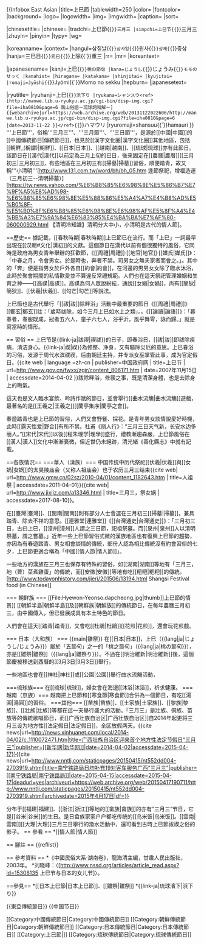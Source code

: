 {{Infobox East Asian
|title=上巳節
|tablewidth=250
|color=
|fontcolor=
|background=
|logo=
|logowidth=
|img=
|imgwidth=
|caption=
|sort=
<!-- 中文 -->
|chinesetitle=
|chinese=
|tradchi=上巳節{{`}}三月三
|simpchi=上巳节{{`}}三月三
|zhuyin=
|pinyin=
|typy=
|wg=
<!-- 韓文 -->
|koreanname=
|context=
|hangul=삼짇날{{`}}삼사일{{`}}원사{{`}}상제{{`}}중삼
|hanja=三巳日{{`}}元巳{{`}}上除{{`}}重三
|rr=
|mr=
|koreantext=
<!-- 日文 -->
|japanesename=
|kanji=上巳{{`}}桃の節句
|kana=じょうし{{`}}じょうみ{{`}}モモのせっく
|kanahist=
|hiragana=
|katakana=
|shinjitai=
|kyujitai=
|romaji=Jyōshi{{`}}Jyōmi{{`}}Momo no sekku
|hepburn=
|japanesetext=
<!-- 琉球語 -->
|ryutitle=
|ryuhanji=上巳{{`}}浜下り
|ryukana=シャンスウ<ref>[http://manwe.lib.u-ryukyu.ac.jp/cgi-bin/disp-img.cgi?file=iha0810&page=6 南山俗語－琉球詞和解－] {{webarchive|url=https://web.archive.org/web/20131122022606/http://manwe.lib.u-ryukyu.ac.jp/cgi-bin/disp-img.cgi?file=iha0810&page=6 |date=2013-11-22 }}</ref>{{`}}ハマウリ
|ryuromaji=shansuu{{`}}hamauri
}}
'''上巳節'''，俗稱'''三月三'''、'''三月節'''、'''三日節'''，是源於[[中國|中國]]的[[中國傳統節日|傳統節日]]，也見於[[漢字文化圈|漢字文化圈]]其他地區，包括[[朝鮮_(稱謂)|朝鮮]]、[[日本|日本]]、[[越南|越南]]、[[琉球|琉球]]亦有此節日。該節日在[[漢代|漢代]]以前定為三月上旬的巳日，後來固定在[[農曆|農曆]][[三月初三|三月初三]]，有些地區在三月初三有[[掃墓|掃墓]]習俗，順便踏青，故又稱'''小清明'''<ref>[http://www.131.com.tw/word/bh/bh_05.htm  逢節祭祀，增福造運（三月初三--清明掃墓）]</ref><ref>[https://tw.news.yahoo.com/%E6%B8%85%E6%98%8E%E5%86%B7%E7%9F%A5%E8%AD%98-%E6%B8%85%E6%98%8E%E5%88%86%E5%A4%A7%E4%B8%AD%E5%B0%8F-%E5%B0%8F%E6%B8%85%E6%98%8E%E6%98%AF%E5%8F%A4%E4%BB%A3%E7%9A%84%E6%83%85%E4%BA%BA%E7%AF%80-060000929.html 【清明冷知識】清明分大中小，小清明是古代的情人節]</ref>。

==歷史==
據記載，[[春秋時期|春秋時期]]上巳節已在流行。而「上巳」一詞最早出現在[[汉朝#文化|漢初]]的文獻。這個節日在漢代以前有個很獨特的風俗，它同時是政府為男女青年舉辦的狂歡節，《[[周禮|周禮]]·[[地官|地官]]·[[媒氏|媒氏]]》：「中春之月，令會男女。於是時也，奔者不禁。司男女之無夫家者而會之。」。其中的「奔」便是指男女於戶外各自[[約會|約會]]，在河邊的男男女女除了臨水沐浴，此時於聚會期間的私情歡愛並不算違反常禮規範。人們也在這天祭祀管理婚姻和生育之神——[[高禖|高禖]]。高禖為何人眾說紛紜，通說[[女媧|女媧]]，尚有[[簡狄|簡狄]]、[[伏羲|伏羲]]、[[勾芒|勾芒]]等說法。

上巳節也是古代舉行「[[祓|祓]]除畔浴」活動中最重要的節日<ref>《[[周禮|周禮]]》[[鄭玄|鄭玄]]註：「歲時祓除，如今三月上巳如水上之類」。</ref>。《[[論語|論語]]》：「暮春者，春服既成，冠者五六人，童子六七人，浴乎沂，風乎舞雩，詠而歸。」就是寫當時的情形。

== 習俗 ==
上巳节是{{link-ja|祓禊|禊祓}}的日子，即春浴日，[[祓|祓]]即祓除疾病，清洁身心。{{link-ja|禊|禊}}為修整、净身，又有驅除災厄的意思。上巳春浴的习俗，发源于周代水滨祓禊，后由朝廷主持，并专派女巫掌管此事，成为官定假日。<ref name=ssf>{{cite web | language =zh-cn | publisher=中国政府网 | title=上巳节 | url=http://www.gov.cn/fwxx/zgjr/content_806171.htm | date=2007年11月15日 | accessdate=2014-04-02 }}</ref>祓除畔浴，修禊之事，既是清潔身體，也是去除身上的晦氣。

這天也是文人臨水宴飲、吟詩作賦的節日，並會舉行[[曲水流觴|曲水流觴]]遊戲，最著名的是[[王羲之|王羲之]][[蘭亭集序|蘭亭之會]]。

春遊踏青也是上巳節的習俗，人們又會野餐、採花。是青年男女談情說愛好時機，此時[[露天性爱|野合]]有所不禁。杜甫《丽人行》：“三月三日天气新，长安水边多丽人。”[[宋代|宋代]]以後[[程朱理学|理學]]盛行，禮教漸趨森嚴，上巳節風俗在[[漢人|漢人]]文化中漸漸衰微，但近世仍未絕跡，清光緒《善化縣志》中就有記載。

==各族情況==
===華人（漢族）===
中国传统中历代祭祀[[伏羲|伏羲]]與[[女娲|女娲]]的太昊陵庙会（又称人祖庙会）也于农历三月三结束<ref name=rzr>{{cite web| url=http://www.gmw.cn/02sz/2010-04/01/content_1182643.htm | title=人祖祭 | accessdate=2011-04-01}}</ref><ref name=rzr0>{{cite web| url=http://www.jixijz.com/a13346.html | title=三月三，祭女娲 | accessdate=2017-08-10}}</ref>。

在[[臺灣|臺灣]]、[[閩南|閩南]]則有部分人士會選在三月初三[[掃墓|掃墓]]，兼具踏青、除去不祥的意思。[[連雅堂|連雅堂]]《[[台灣通史|台灣通史]]》：「三月初三日，古曰上巳，[[漳州|漳州]]人謂之三日節，祀祖祭墓。而[[泉州|泉州]]人以清明祭墓，謂之嘗墓。」近年一些上巳節習俗式微的漢族地區也有復興上巳節的趨勢，亦因為有春遊踏青、男女相會談情的傳統，部份人認為相比傳統沒有約會習俗的七夕，上巳節更適合稱為「中國[[情人節|情人節]]」。

一些地方的漢族在三月三也保存有特殊的習俗，如[[湖南|湖南]]等地有「三月三，地（薺）菜煮雞蛋」的傳統，而[[安徽|安徽]]等地有吃[[粑粑|粑粑]]的傳統。<ref>[http://www.todayonhistory.com/jieri/201506/13194.html Shangsi Festival food (in Chinese)]</ref>

=== 朝鲜族 ===
[[File:Hyewon-Yeonso.dapcheong.jpg|thumb]]上巳節的情景]]
[[朝鮮半島|朝鮮半島]]及[[朝鮮族|朝鮮族]]的傳統節日，在每年農曆三月初三，由中國傳入，但已發展成具有本土特色的節日。

人們會在這天[[踏青|踏青]]，又會吃[[杜鵑|杜鵑]][[花煎|花煎]]，還會玩花煎戲。

=== 日本（大和族） ===
{{main|雛祭}}
在[[日本|日本]]，上巳（{{lang|ja|じょうし/じょうみ}}）屬於「五節句」之一的「桃之節句」（{{lang|ja|桃の節句}}），亦是[[雛祭|雛祭]]（{{lang|ja|雛祭り}}）。不過在[[明治維新|明治維新]]後，這個節慶被移送到西曆的[[3月3日|3月3日]]舉行。

一些地區也會在[[神社|神社]]或[[公園|公園]]舉行曲水流觴活動，

===琉球族===
在[[琉球|琉球]]，婦女會在海邊[[沐浴|沐浴]]，祈求健康。
===越南（京族）===
越南把上巳節和[[寒食節|寒食節]]合併為一個節日，有吃[[湯圓|湯圓]]的習俗。
===其他===
[[苗族|苗族]]、[[土家族|土家族]]、[[黎族|黎族]]、[[壯族|壯族]]等都在這一天舉行盛大的活動。「三月三」是壯族、侗族、苗族等的傳統歌唱節日，而[[广西壮族自治区|广西壮族自治区]]自2014年起更将三月三设为地方性[[法定假日|法定假日]]，全区放假两天。<ref>{{cite news|url=http://news.xinhuanet.com/local/2014-04/02/c_1110072471.htm|title=广西壮族自治区迎来首个地方性法定节假日“三月三”|publisher=[[新华网|新华网]]|date=2014-04-02|accessdate=2015-04-17}}</ref><ref>{{cite news|url=http://www.nntlj.com/staticpages/20150415/nt552dd004-2703919.shtml|title=南宁铁路局日均补充19对客车服务广西“三月三”|publisher=[[南宁铁路局|南宁铁路局]]|date=2015-04-15|accessdate=2015-04-17|deadurl=yes|archiveurl=https://web.archive.org/web/20150417190711/http://www.nntlj.com/staticpages/20150415/nt552dd004-2703919.shtml|archivedate=2015年4月17日|df=}}</ref>

分布于[[福建|福建]]、[[浙江|浙江]]等地的[[畲族|畲族]]的亦有“三月三”节日，它是[[谷米|谷米]]的生日。是日畲族家家户户都吃传统的[[乌米饭|乌米饭]]。[[雲南|雲南]][[大理|大理]]三月三日舉行的潑水活動中，還可看到古時上巳節祓禊之俗的影子。
== 參看 ==
*[[情人節|情人節]]

== 腳註 ==
{{reflist}}

== 參考資料 ==
*《中國民俗大系·湖南卷》，龍海清主編，甘肅人民出版社，2003年。
*刘晓峰：〈[http://www.nssd.org/articles/article_read.aspx?id=15308135 上巳节与日本的女儿节]〉。

==參見==
*[[日本上巳節|日本上巳節]]、[[雛祭|雛祭]]
*{{link-ja|琉球濱下|浜下り}}

{{東亞傳統節日}}
{{中国节日}}

[[Category:中國傳統節日|Category:中國傳統節日]]
[[Category:朝鮮傳統節日|Category:朝鮮傳統節日]]
[[Category:日本傳統節日|Category:日本傳統節日]]
[[Category:上巳節|]]
[[Category:琉球傳統節日|Category:琉球傳統節日]]